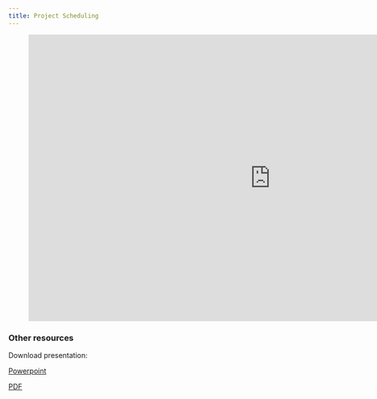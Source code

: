 ```yaml
---
title: Project Scheduling
---
```



<figure class="video_container">
<iframe src="https://docs.google.com/presentation/d/e/2PACX-1vSiEEUYvHb5MrO2iamkCxezXkavNpr5ucRs7HWLiBw9_PGjROYF-FBxFguETauUaoJJl7An-sYheQCR/embed?start=false&loop=false&delayms=10000" frameborder="0" width="960" height="569" allowfullscreen="true" mozallowfullscreen="true" webkitallowfullscreen="true"></iframe>
</figure>


### Other resources


Download presentation:

[Powerpoint](https://docs.google.com/presentation/d/16BiVAdcFmMSMD7E8sD4Hu3weN5jaxSfcHxcoPxOglCo/export/ppt)

[PDF](https://docs.google.com/presentation/d/16BiVAdcFmMSMD7E8sD4Hu3weN5jaxSfcHxcoPxOglCo/export/pdf)


